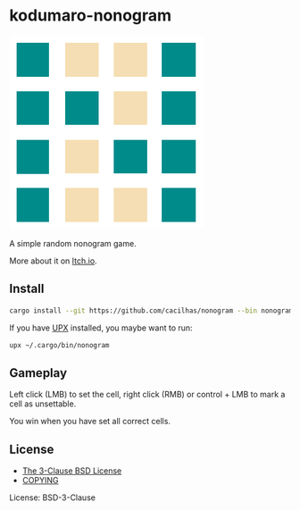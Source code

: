 # kodumaro-nonogram

![Nonogram](https://github.com/cacilhas/nonogram/raw/master/nonogram.png)

A simple random nonogram game.

More about it on [Itch.io](https://cacilhas.itch.io/nonogram).

## Install

```sh
cargo install --git https://github.com/cacilhas/nonogram --bin nonogram
```

If you have [UPX](https://upx.github.io/) installed, you maybe want to run:

```sh
upx ~/.cargo/bin/nonogram
```

## Gameplay

Left click (LMB) to set the cell, right click (RMB) or control + LMB to mark a
cell as unsettable.

You win when you have set all correct cells.

## License

- [The 3-Clause BSD License](https://opensource.org/licenses/BSD-3-Clause)
- [COPYING](https://github.com/cacilhas/nonogram/blob/master/COPYING)

License: BSD-3-Clause
